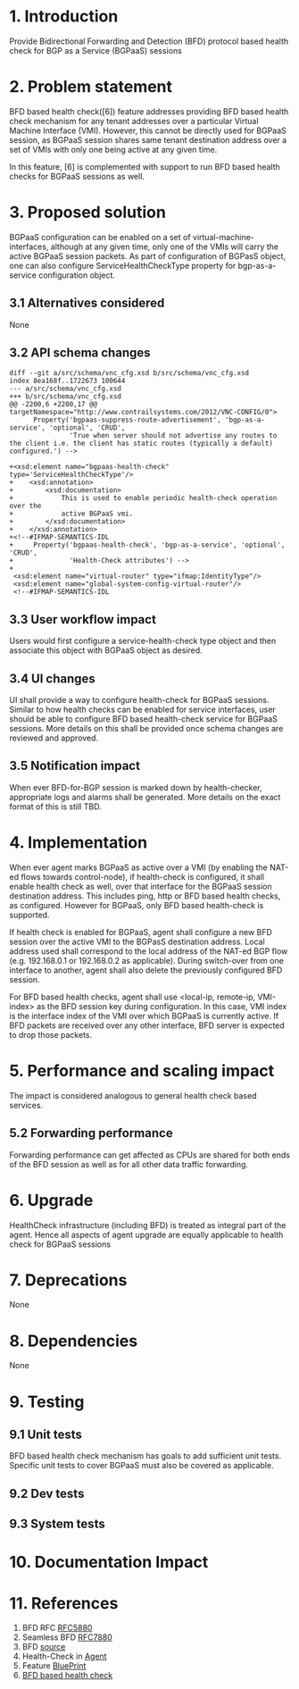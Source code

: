 # 1. Introduction
Provide Bidirectional Forwarding and Detection (BFD) protocol based health check
for BGP as a Service (BGPaaS) sessions

# 2. Problem statement
BFD based health check([6]) feature addresses providing BFD based health check
mechanism for any tenant addresses over a particular Virtual Machine Interface
(VMI). However, this cannot be directly used for BGPaaS session, as BGPaaS
session shares same tenant destination address over a set of VMIs with only one
being active at any given time.

In this feature, [6] is complemented with support to run BFD based health checks
for BGPaaS sessions as well.

# 3. Proposed solution
BGPaaS configuration can be enabled on a set of virtual-machine-interfaces,
although at any given time, only one of the VMIs will carry the active BGPaaS
session packets. As part of configuration of BGPasS object, one can also
configure ServiceHealthCheckType property for bgp-as-a-service configuration
object.

## 3.1 Alternatives considered
None

## 3.2 API schema changes
```
diff --git a/src/schema/vnc_cfg.xsd b/src/schema/vnc_cfg.xsd
index 8ea168f..1722673 100644
--- a/src/schema/vnc_cfg.xsd
+++ b/src/schema/vnc_cfg.xsd
@@ -2200,6 +2200,17 @@ targetNamespace="http://www.contrailsystems.com/2012/VNC-CONFIG/0">
      Property('bgpaas-suppress-route-advertisement', 'bgp-as-a-service', 'optional', 'CRUD',
               'True when server should not advertise any routes to the client i.e. the client has static routes (typically a default) configured.') -->

+<xsd:element name="bgpaas-health-check" type='ServiceHealthCheckType'/>
+    <xsd:annotation>
+        <xsd:documentation>
+            This is used to enable periodic health-check operation over the
+            active BGPaaS vmi.
+        </xsd:documentation>
+    </xsd:annotation>
+<!--#IFMAP-SEMANTICS-IDL
+     Property('bgpaas-health-check', 'bgp-as-a-service', 'optional', 'CRUD',
+              'Health-Check attributes') -->
+
 <xsd:element name="virtual-router" type="ifmap:IdentityType"/>
 <xsd:element name="global-system-config-virtual-router"/>
 <!--#IFMAP-SEMANTICS-IDL
```

## 3.3 User workflow impact
Users would first configure a service-health-check type object and then associate
this object with BGPaaS object as desired.

## 3.4 UI changes
UI shall provide a way to configure health-check for BGPaaS sessions. Similar
to how health checks can be enabled for service interfaces, user should be able
to configure BFD based health-check service for BGPaaS sessions. More details
on this shall be provided once schema changes are reviewed and approved.

## 3.5 Notification impact
When ever BFD-for-BGP session is marked down by health-checker, appropriate logs
and alarms shall be generated. More details on the exact format of this is
still TBD.

# 4. Implementation
When ever agent marks BGPaaS as active over a VMI (by enabling the NAT-ed flows
towards control-node), if health-check is configured, it shall enable health
check as well, over that interface for the BGPaaS session destination address.
This includes ping, http or BFD based health checks, as configured. However for
BGPaaS, only BFD based health-check is supported.

If health check is enabled for BGPaaS, agent shall configure a new BFD session
over the active VMI to the BGPasS destination address. Local address used shall
correspond to the local address of the NAT-ed BGP flow (e.g. 192.168.0.1 or
192.168.0.2 as applicable). During switch-over from one interface to another,
agent shall also delete the previously configured BFD session.

For BFD based health checks, agent shall use <local-ip, remote-ip, VMI-index>
as the BFD session key during configuration. In this case, VMI index is the
interface index of the VMI over which BGPaaS is currently active. If BFD
packets are received over any other interface, BFD server is expected to drop
those packets.

# 5. Performance and scaling impact
The impact is considered analogous to general health check based services.

## 5.2 Forwarding performance
Forwarding performance can get affected as CPUs are shared for both ends of the
BFD session as well as for all other data traffic forwarding.

# 6. Upgrade
HealthCheck infrastructure (including BFD) is treated as integral part of the
agent. Hence all aspects of agent upgrade are equally applicable to health check
for BGPaaS sessions

# 7. Deprecations
None

# 8. Dependencies
None

# 9. Testing
## 9.1 Unit tests
BFD based health check mechanism has goals to add sufficient unit tests.
Specific unit tests to cover BGPaaS must also be covered as applicable.

## 9.2 Dev tests
## 9.3 System tests

# 10. Documentation Impact

# 11. References

1. BFD RFC [RFC5880](https://tools.ietf.org/html/rfc5880)
2. Seamless BFD [RFC7880](https://tools.ietf.org/html/rfc7880)
3. BFD [source](https://github.com/tungstenfabric/tf-controller/tree/master/src/bfd)
4. Health-Check in [Agent](https://github.com/Juniper/contrail-controller/blob/master/src/vnsw/agent/oper/health_check.cc)
5. Feature [BluePrint](https://blueprints.launchpad.net/juniperopenstack/+spec/bfd-for-bgpaas)
6. [BFD based health check](https://blueprints.launchpad.net/juniperopenstack/+spec/bfd-over-vmis)
